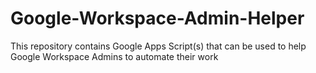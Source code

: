 # Google-Workspace-Admin-Helper
This repository contains Google Apps Script(s) that can be used to help Google Workspace Admins to automate their work
